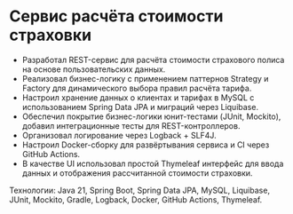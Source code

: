 # Сервис расчёта стоимости страховки

- Разработал REST-сервис для расчёта стоимости страхового полиса 
на основе пользовательских данных.
- Реализовал бизнес-логику с применением паттернов Strategy и Factory
для динамического выбора правил расчёта тарифа.
- Настроил хранение данных о клиентах и тарифах в MySQL с использованием
Spring Data JPA и миграций через Liquibase.
- Обеспечил покрытие бизнес-логики юнит-тестами (JUnit, Mockito),
добавил интеграционные тесты для REST-контроллеров.
- Организовал логирование через Logback + SLF4J.
- Настроил Docker-сборку для развёртывания сервиса и CI через GitHub Actions.
- В качестве UI использовал простой Thymeleaf интерфейс для ввода данных и
отображения рассчитанной стоимости страховки.

Технологии: Java 21, Spring Boot, Spring Data JPA, MySQL, Liquibase, JUnit, Mockito, Gradle, Logback, Docker, GitHub Actions, Thymeleaf.